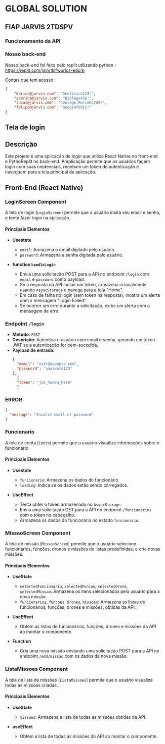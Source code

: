 # GLOBAL SOLUTION

## FIAP JARVIS 2TDSPV

### Funcionamento da API


### Nosso back-end
Nosso back-end foi feito pelo replit utilizando python : https://replit.com/join/tklfwurlcs-edurb

Contas que tem acesso : 
```json
{
    "karina@jarvis.com": "Geofísico123!",
    "sabrina@jarvis.com": "Biólogo456!",
    "lucas@jarvis.com": "Geólogo Marinho789!",
    "felipe@jarvis.com": "Geógrafo012!"
}
```

## Tela de login 

## Descrição

Este projeto é uma aplicação de login que utiliza React Native no front-end e PythoReplit no back-end. A aplicação permite que os usuários façam login com suas credenciais, recebam um token de autenticação e naveguem para a tela principal da aplicação.

## Front-End (React Native)

### LoginScreen Component

A tela de login (`LoginScreen`) permite que o usuário insira seu email e senha, e tente fazer login na aplicação. 

#### Principais Elementos

- **Usestate**
  - `email`: Armazena o email digitado pelo usuário.
  - `password`: Armazena a senha digitada pelo usuário.

- **function `handleLogin`**
  - Envia uma solicitação POST para a API no endpoint `/login` com `email` e `password` como payload.
  - Se a resposta da API incluir um token, armazena-o localmente usando `AsyncStorage` e navega para a tela "Home".
  - Em caso de falha no login (sem token na resposta), mostra um alerta com a mensagem "Login Failed".
  - Se ocorrer um erro durante a solicitação, exibe um alerta com a mensagem de erro.


### Endpoint `/login`

- **Método**: `POST`
- **Descrição**: Autentica o usuário com email e senha, gerando um token JWT se a autenticação for bem-sucedida.
- **Payload de entrada**:
  ```json
  {
    "email": "user@example.com",
    "password": "password123"
  },
    {
    "token": "jwt_token_here"
    }
   ```
### ERROR 
```json
{
  "message": "Invalid email or password"
}
 ```

 ### Funcionario

A tela de conta (`Conta`) permite que o usuário visualize informações sobre o funcionário.

#### Principais Elementos

- **Usestate**
  - `funcionario`: Armazena os dados do funcionário.
  - `loading`: Indica se os dados estão sendo carregados.

- **UseEffect**
  - Tenta obter o token armazenado no `AsyncStorage`.
  - Envia uma solicitação GET para a API no endpoint `/funcionarios` com o token no cabeçalho.
  - Armazena os dados do funcionário no estado `funcionario`.
  
 
 ### MissaoScreen Component

A tela de missão (`MissaoScreen`) permite que o usuário selecione funcionários, funções, drones e missões de listas predefinidas, e crie novas missões.

#### Principais Elementos

- **UseState**
  - `selectedFuncionario`, `selectedFuncao`, `selectedDrone`, `selectedMissao`: Armazena os itens selecionados pelo usuário para a nova missão.
  - `funcionarios`, `funcoes`, `drones`, `missoes`: Armazena as listas de funcionários, funções, drones e missões, obtidas da API.

- **UseEffect**
  - Obtém as listas de funcionários, funções, drones e missões da API ao montar o componente.

- **Function**
  - Cria uma nova missão enviando uma solicitação POST para a API no endpoint `/add/missao` com os dados da nova missão.


### ListaMissoes Component

A tela de lista de missões (`ListaMissoes`) permite que o usuário visualize todas as missões criadas.

#### Principais Elementos

- **UseState**
  - `missoes`: Armazena a lista de todas as missões obtidas da API.

- **useEffect**
  - Obtém a lista de todas as missões da API ao montar o componente.